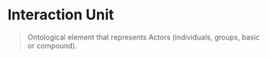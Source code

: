 # Interaction Unit

> Ontological element that represents Actors (individuals, groups, basic or compound).
